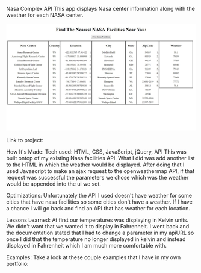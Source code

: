 Nasa Complex API
This app displays Nasa center information along with the weather for each NASA center.

![pic](pic.jpg)

Link to project:

How It's Made:
Tech used: HTML, CSS, JavaScript, jQuery, API
This was built ontop of my existing Nasa facilities API. What I did was add another list to the HTML in which the weather would be displayed. After doing that I used Javascript to make an ajax request to the openweathermap
API, if that request was successful the parameters we chose which was the weather would be appended into the ul we set.

Optimizations:
Unfortunately the API I used doesn't have weather for some cities that have nasa facilities so some cities don't have a weather. If I have a chance I will go back and find an API that has weather for each location.

Lessons Learned:
At first our temperatures was displaying in Kelvin units. We didn't want that we wanted it to display in Fahrenheit. I went back and the documentation stated that I had to change a parameter in my apiURL so once I did that the temperature no longer displayed in kelvin and instead displayed in Fahrenheit which I am much more comfortable with.

Examples:
Take a look at these couple examples that I have in my own portfolio:
